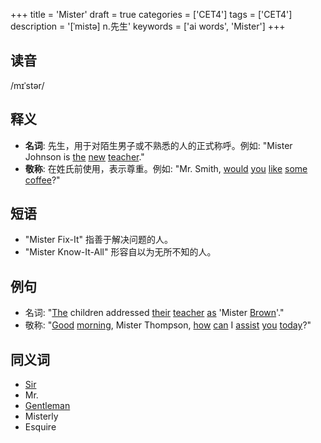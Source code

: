 +++
title = 'Mister'
draft = true
categories = ['CET4']
tags = ['CET4']
description = '[ˈmistə] n.先生'
keywords = ['ai words', 'Mister']
+++

## 读音
/mɪˈstər/

## 释义
- **名词**: 先生，用于对陌生男子或不熟悉的人的正式称呼。例如: "Mister Johnson is [the](/zh/post/the/) [new](/zh/post/new/) [teacher](/zh/post/teacher/)."
- **敬称**: 在姓氏前使用，表示尊重。例如: "Mr. Smith, [would](/zh/post/would/) [you](/zh/post/you/) [like](/zh/post/like/) [some](/zh/post/some/) [coffee](/zh/post/coffee/)?"

## 短语
- "Mister Fix-It" 指善于解决问题的人。
- "Mister Know-It-All" 形容自以为无所不知的人。

## 例句
- 名词: "[The](/zh/post/the/) children addressed [their](/zh/post/their/) [teacher](/zh/post/teacher/) [as](/zh/post/as/) 'Mister [Brown](/zh/post/brown/)'."
- 敬称: "[Good](/zh/post/good/) [morning](/zh/post/morning/), Mister Thompson, [how](/zh/post/how/) [can](/zh/post/can/) I [assist](/zh/post/assist/) [you](/zh/post/you/) [today](/zh/post/today/)?"

## 同义词
- [Sir](/zh/post/sir/)
- Mr.
- [Gentleman](/zh/post/gentleman/)
- Misterly
- Esquire
